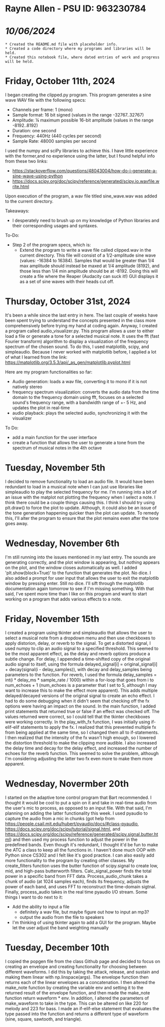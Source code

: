 # Rayne Allen - PSU ID: 963230784

# *10/06/2024*
    * Created the README.md file with placeholder info.
    * Created a code directory where my programs and libraries will be held.
    * Created this notebook file, where dated entries of work and progress will be held.



# Friday, October 11th, 2024

I began creating the clipped.py program. This program generates a sine wave WAV file with the following specs:

* Channels per frame: 1 (mono)
* Sample format: 16 bit signed (values in the range -32767..32767)
* Amplitude: ¼ maximum possible 16-bit amplitude (values in the range -8192..8192)
* Duration: one second
* Frequency: 440Hz (440 cycles per second)
* Sample Rate: 48000 samples per second

I used the numpy and sciPy libraries to achieve this. I have little experience with the former,and no experience using the latter, but I found helpful info from these two links:
* https://stackoverflow.com/questions/48043004/how-do-i-generate-a-sine-wave-using-python
* https://docs.scipy.org/doc/scipy/reference/generated/scipy.io.wavfile.write.html

Upon execution of the program, a wav file titled sine_wave.wav was added to the current directory. 

Takeaways:
* I desperately need to brush up on my knowledge of Python libraries and their corresponding usages and syntaxes. 

To-Do:
* Step 2 of the program specs, which is:
  * Extend the program to write a wave file called clipped.wav in the current directory. This file will consist of a 1/2-amplitude sine wave (values: -16384 to 16384). Samples that would be greater than 1/4 max amplitude should instead be maxed at 1/4 amplitude (8192), and those less than 1/4 min amplitude should be at -8192. Doing this will create a file where the Reaper (Audacity can suck it!) GUI displays it as a set of sine waves with their heads cut off. 




# Thursday, October 31st, 2024

It's been a while since the last entry in here. The last couple of weeks have been spent trying to understand the concepts presented in the class more comprehensively before trying my hand at coding again. Anyway, I created a program called audio_visualizer.py. This program allows a user to either load a file or generate a tone for a selected musical note. It uses the fft (fast Fourier transform) algorithm to display a visualization of the frequency spectrum of the chosen sound. To do this, I used matplotlib, scipy, and simpleaudio. Because I never worked with matplotlib before, I applied a lot of what I learned from the link: https://matplotlib.org/3.5.3/api/_as_gen/matplotlib.pyplot.html

Here are my program functionalities so far:
* Audio generation: loads a wav file, converting it to mono if it is not natively stereo
* frequency spectrum visualization: converts the audio data from the time domain to the frequency domain using fft, focuses on a selected sound's frequency range, with a bandwidth range of +- 5 Hz, and updates the plot in real-time
* audio playback: plays the selected audio, synchronizing it with the visualizer

To Do:
* add a main function for the user interface
* create a function that allows the user to generate a tone from the spectrum of musical notes in the 4th octave 

# Tuesday, November 5th

I decided to remove functionality to load an audio file. It would have been redundant to load in a musical note when I can just use libraries like simpleaudio to play the selected frequency for me. I'm running into a bit of an issue with the matplot not plotting the frequency when I select a note. I think there could be a couple things causing this. I think I should try using plt.draw() to force the plot to update. Although, it could also be an issue of the tone generation happening quicker than the plot can update. To remedy this, I'll alter the program to ensure that the plot remains even after the tone goes away. 

# Wednesday, November 6th
I'm still running into the issues mentioned in my last entry. The sounds are generating correctly, and the plot window is appearing, but nothing appears on the plot, and the window closes automatically as well. I added 'plt.show(block=True)' to the function that generates the plot. No dice. I also added a prompt for user input that allows the user to exit the matplotlib window by pressing enter. Still no dice. I'll sift through the matplotlib documentation again tomorrow to see if I'm missing something. With that said, I've spent more time than I like on this program and want to start working on a program that adds various effects to a note.

# Friday, November 15th
I created a program using tkinter and simpleaudio that allows the user to select a musical note from a dropdown menu and then use checkboxes to apply distorion, delay, or reverb to the signal. To get a distorted signal, I used numpy to clip an audio signal to a specified threshold. This seemed to be the most apparent effect, as the delay and reverb options produce a subtle change. For delay, I appended a time-shifted copy of the original audio signal to itself, using the formula delayed_signal[i] = original_signal[i] + decay(signal(i - delay_samples)), with decay and delay_samples being parameters to the function. For reverb, I used the formula delay_samples = int(i * delay_ms * sample_rate / 1000) within a for-loop that goes from i to num_echoes + 1 (num_echoes is a parameter that I set to 5, although I may want to increase this to make the effect more apparent). This adds multiple delayed/decayed versions of the original signal to create an echo effect. I had to do some debugging when it didn't seem that checking off the fx options were having an impact on the sound. In the main function, I added print statements that returned true or false if an effect was checked off. The values returned were correct, so I could tell that the tkinter checkboxes were working correctly. In the play_with_fx function, I was initially using if-elif-elif statements to apply the fx. I realized that this prevented multiple fx from being applied at the same time, so I changed them all to if-statements. I then realized that the intensity of the fx wasn't high enough, so I lowered the distortion threshold to make the clipping more audible. I also increased the delay time and decay for the delay effect, and increased the number of echoes for the reverb function. This seemed to solve the problem, although I'm considering adjusting the latter two fx even more to make them more apparent.  

# Wednesday, Novermber 20th
I started on the adaptive tone control program that Bart recommended. I thought it would be cool to put a spin on it and take in real-time audio from the user's mic to process, as opposed to an input file. With that said, I'm planning on adding the latter functionality this week. I used pyaudio to capture the audio from a mic in chunks (got help from https://people.csail.mit.edu/hubert/pyaudio/docs/#class-pyaudio, https://docs.scipy.org/doc/scipy/tutorial/signal.html, and https://docs.scipy.org/doc/scipy/reference/generated/scipy.signal.butter.html) and then used my process function to adjust the power in the predefined bands. Even though it's redundant, I thought it'd be fun to make the ATC a class to keep all the functions in. I haven't done much OOP with Python since CS302 and I felt like it's good practice. I can also easily add more functionality to the program by creating other classes. My create_filters function uses the butter function of scipy.signal to create low, mid, and high-pass butterworth filters. Calc_signal_power finds the total power in a specific band from FFT data. Process_audio_chunk takes a chunk of audio (at 1024 samples each), finds its frequency, adjusts the power of each band, and uses FFT to reconstruct the time-domain sigtnal. Finally, process_audio takes in the real time pyaudio I/O stream. Some things I want to do next to it:

* Add the ability to input a file
  * definitely a wav file, but maybe figure out how to input an mp3?
  * output the audio from the file to speakers
* I'm thinking of using tkinter again to add a GUI for the program. Maybe let the user adjust the band weighting manually

# Tuesday, December 10th
I copied the popgen file from the class Github page and decided to focus on creating an envelope and creating functionality for choosing between different waveforms. I did this by taking the attack, release, and sustain and making them linear with np.linspace(args). The envelope function then returns each of the linear envelopes as a concatenation. I then altered the make_note function by creating the variable env and setting it to the returned result of the envelope function, and then made the make_note function return waveform * env. In addition, I altered the parameters of make_waveform to take in the type. This can be altered on like 220 for melody and 223 for bass. I made an if-elif-else statement that evaluates the type passed into the function and returns a different type of waveform (sine, square, sawtooth, and triangle).